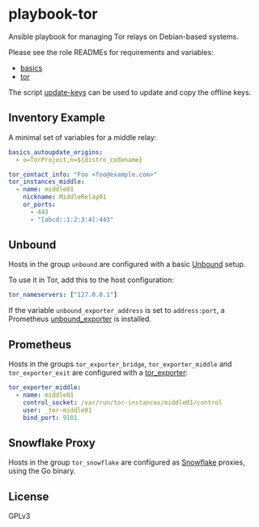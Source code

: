 # playbook-tor

Ansible playbook for managing Tor relays on Debian-based systems.

Please see the role READMEs for requirements and variables:

- [basics](https://github.com/alxndr42/ansible-basics)
- [tor](https://github.com/alxndr42/ansible-tor)

The script [update-keys](update-keys) can be used to update and copy the
offline keys.

## Inventory Example

A minimal set of variables for a middle relay:

```yaml
basics_autoupdate_origins:
  - o=TorProject,n=${distro_codename}

tor_contact_info: "Foo <foo@example.com>"
tor_instances_middle:
  - name: middle01
    nickname: MiddleRelay01
    or_ports:
      - 443
      - "[abcd::1:2:3:4]:443"
```

## Unbound

Hosts in the group `unbound` are configured with a basic [Unbound][] setup.

To use it in Tor, add this to the host configuration:

```yaml
tor_nameservers: ["127.0.0.1"]
```

If the variable `unbound_exporter_address` is set to `address:port`, a
Prometheus [unbound_exporter][] is installed.

[unbound]: https://unbound.docs.nlnetlabs.nl/
[unbound_exporter]: https://github.com/letsencrypt/unbound_exporter

## Prometheus

Hosts in the groups `tor_exporter_bridge`, `tor_exporter_middle` and
`tor_exporter_exit` are configured with a [tor_exporter][]:

```yaml
tor_exporter_middle:
  - name: middle01
    control_socket: /var/run/tor-instances/middle01/control
    user: _tor-middle01
    bind_port: 9101
```

[tor_exporter]: https://github.com/atx/prometheus-tor_exporter

## Snowflake Proxy

Hosts in the group `tor_snowflake` are configured as [Snowflake][] proxies,
using the Go binary.

[snowflake]: https://snowflake.torproject.org/

## License

GPLv3
